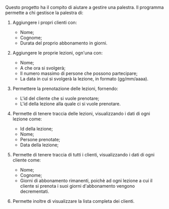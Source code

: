 Questo progetto ha il compito di aiutare a gestire una palestra. Il programma permette a chi gestisce la palestra di:
1) Aggiungere i propri clienti con:
   - Nome;
   - Cognome;
   - Durata del proprio abbonamento in giorni.
     
2) Aggiungere le proprie lezioni, ogn'una con:
   - Nome;
   - A che ora si svolgerà;
   - Il numero massimo di persone che possono partecipare;
   - La data in cui si svolgerà la lezione, in formato (gg/mm/aaaa).

3) Permettere la prenotazione delle lezioni, fornendo:
   - L'id del cliente che si vuole prenotare;
   - L'id della lezione alla quale ci si vuole prenotare.

4) Permette di tenere traccia delle lezioni, visualizzando i dati di ogni lezione come:
   - Id della lezione;
   - Nome;
   - Persone prenotate;
   - Data della lezione;
  
5) Permette di tenere traccia di tutti i clienti, visualizzando i dati di ogni cliente come:
   - Nome;
   - Cognome;
   - Giorni di abbonamento rimanenti, poichè ad ogni lezione a cui il cliente si prenota i suoi giorni d'abbonamento vengono decrementati.

6) Permette inoltre di visualizzare la lista completa dei clienti.
